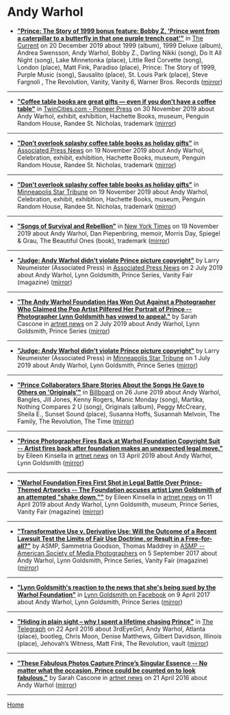 # Andy Warhol

 - [**"Prince: The Story of 1999 bonus feature: Bobby Z, 'Prince went from a caterpillar to a butterfly in that one purple trench coat'"**](https://www.thecurrent.org/feature/2019/12/20/prince-drummer-bobby-z-the-revolution-interview) in [The Current](https://www.thecurrent.org/) on 20 December 2019 about 1999 (album), 1999 Deluxe (album), Andrea Swensson, Andy Warhol, Bobby Z., Darling Nikki (song), Do It All Night (song), Lake Minnetonka (place), Little Red Corvette (song), London (place), Matt Fink, Paradiso (place), Prince: The Story of 1999, Purple Music (song), Sausalito (place), St. Louis Park (place), Steve Fargnoli , The Revolution, Vanity, Vanity 6, Warner Bros. Records ([mirror](https://web.archive.org/web/*/https://www.thecurrent.org/feature/2019/12/20/prince-drummer-bobby-z-the-revolution-interview))

----

 - [**"Coffee table books are great gifts — even if you don’t have a coffee table"**](https://www.twincities.com/2019/11/30/coffee-table-books-are-great-gifts-even-if-you-dont-have-a-coffee-table/) in [TwinCities.com - Pioneer Press](https://www.twincities.com/) on 30 November 2019 about Andy Warhol, exhibit, exhibition, Hachette Books, museum, Penguin Random House, Randee St. Nicholas, trademark ([mirror](https://web.archive.org/web/*/https://www.twincities.com/2019/11/30/coffee-table-books-are-great-gifts-even-if-you-dont-have-a-coffee-table/))

----

 - [**"Don’t overlook splashy coffee table books as holiday gifts"**](https://apnews.com/e8495b29d38d4596b879f066a3eec8fb) in [Associated Press News](https://apnews.com/) on 19 November 2019 about Andy Warhol, Celebration, exhibit, exhibition, Hachette Books, museum, Penguin Random House, Randee St. Nicholas, trademark ([mirror](https://web.archive.org/web/*/https://apnews.com/e8495b29d38d4596b879f066a3eec8fb))

----

 - [**"Don't overlook splashy coffee table books as holiday gifts"**](http://www.startribune.com/don-t-overlook-splashy-coffee-table-books-as-holiday-gifts/565099382/) in [Minneapolis Star Tribune](http://www.startribune.com/) on 19 November 2019 about Andy Warhol, Celebration, exhibit, exhibition, Hachette Books, museum, Penguin Random House, Randee St. Nicholas, trademark ([mirror](https://web.archive.org/web/*/http://www.startribune.com/don-t-overlook-splashy-coffee-table-books-as-holiday-gifts/565099382/))

----

 - [**"Songs of Survival and Rebellion"**](https://www.nytimes.com/2019/11/19/books/review/me-elton-john.html) in [New York Times](https://www.nytimes.com/) on 19 November 2019 about Andy Warhol, Dan Piepenbring, memoir, Morris Day, Spiegel & Grau, The Beautiful Ones (book), trademark ([mirror](https://web.archive.org/web/*/https://www.nytimes.com/2019/11/19/books/review/me-elton-john.html))

----

 - [**"Judge: Andy Warhol didn’t violate Prince picture copyright"**](https://apnews.com/d14de100e0454e658238546e0e036fc2) by Larry Neumeister (Associated Press) in [Associated Press News](https://apnews.com/) on 2 July 2019 about Andy Warhol, Lynn Goldsmith, Prince Series, Vanity Fair (magazine) ([mirror](https://web.archive.org/web/*/https://apnews.com/d14de100e0454e658238546e0e036fc2))

----

 - [**"The Andy Warhol Foundation Has Won Out Against a Photographer Who Claimed the Pop Artist Pilfered Her Portrait of Prince -- Photographer Lynn Goldsmith has vowed to appeal."**](https://news.artnet.com/art-world/andy-warhol-prince-copyright-case-1590703) by Sarah Cascone in [artnet news](https://news.artnet.com/) on 2 July 2019 about Andy Warhol, Lynn Goldsmith, Prince Series ([mirror](https://web.archive.org/web/*/https://news.artnet.com/art-world/andy-warhol-prince-copyright-case-1590703))

----

 - [**"Judge: Andy Warhol didn't violate Prince picture copyright"**](http://www.startribune.com/judge-andy-warhol-didn-t-violate-prince-picture-copyright/512091952/) by Larry Neumeister (Associated Press) in [Minneapolis Star Tribune](http://www.startribune.com/) on 1 July 2019 about Andy Warhol, Lynn Goldsmith, Prince Series ([mirror](https://web.archive.org/web/*/http://www.startribune.com/judge-andy-warhol-didn-t-violate-prince-picture-copyright/512091952/))

----

 - [**"Prince Collaborators Share Stories About the Songs He Gave to Others on 'Originals'"**](https://www.billboard.com/articles/news/8517755/prince-collaborators-originals) in [Billboard](https://www.billboard.com/) on 26 June 2019 about Andy Warhol, Bangles, Jill Jones, Kenny Rogers, Manic Monday (song), Martika, Nothing Compares 2 U (song), Originals (album), Peggy McCreary, Sheila E., Sunset Sound (place), Susanna Hoffs, Susannah Melvoin, The Family, The Revolution, The Time ([mirror](https://web.archive.org/web/*/https://www.billboard.com/articles/news/8517755/prince-collaborators-originals))

----

 - [**"Prince Photographer Fires Back at Warhol Foundation Copyright Suit -- Artist fires back after foundation makes an unexpected legal move."**](https://news.artnet.com/art-world/prince-photographer-fires-back-warhol-foundation-copyright-suit-923759) by Eileen Kinsella in [artnet news](https://news.artnet.com/) on 13 April 2019 about Andy Warhol, Lynn Goldsmith ([mirror](https://web.archive.org/web/*/https://news.artnet.com/art-world/prince-photographer-fires-back-warhol-foundation-copyright-suit-923759))

----

 - [**"Warhol Foundation Fires First Shot in Legal Battle Over Prince-Themed Artworks -- The Foundation accuses artist Lynn Goldsmith of an attempted "shake down.""**](https://news.artnet.com/art-world/warhol-foundation-strikes-first-photographer-complains-copyright-922025) by Eileen Kinsella in [artnet news](https://news.artnet.com/) on 11 April 2019 about Andy Warhol, Lynn Goldsmith, museum, Prince Series, Vanity Fair (magazine) ([mirror](https://web.archive.org/web/*/https://news.artnet.com/art-world/warhol-foundation-strikes-first-photographer-complains-copyright-922025))

----

 - [**"Transformative Use v. Derivative Use:  Will the Outcome of a Recent Lawsuit Test the Limits of Fair Use Doctrine, or Result in a Free-for-all?"**](https://www.asmp.org/legal/transformative-use-v-derivative-use-will-outcome-recent-lawsuit-test-limits-fair-use-doctrine-result-free/) by ASMP, Sammetria Goodson, Thomas Maddrey in [ASMP -- American Society of Media Photographers](https://www.asmp.org/) on 5 September 2017 about Andy Warhol, Lynn Goldsmith, Prince Series, Vanity Fair (magazine) ([mirror](https://web.archive.org/web/*/https://www.asmp.org/legal/transformative-use-v-derivative-use-will-outcome-recent-lawsuit-test-limits-fair-use-doctrine-result-free/))

----

 - [**"Lynn Goldsmith's reaction to the news that she's being sued by the Warhol Foundation"**](https://www.facebook.com/lynn.goldsmith/posts/10155098104516758) in [Lynn Goldsmith on Facebook](https://www.facebook.com/lynn.goldsmith) on 9 April 2017 about Andy Warhol, Lynn Goldsmith, Prince Series ([mirror](https://web.archive.org/web/*/https://www.facebook.com/lynn.goldsmith/posts/10155098104516758))

----

 - [**"Hiding in plain sight – why I spent a lifetime chasing Prince"**](https://www.telegraph.co.uk/music/what-to-listen-to/hiding-in-plain-sight--why-i-spent-a-lifetime-chasing-prince/) in [The Telegraph](https://www.telegraph.co.uk/) on 22 April 2016 about 3rdEyeGirl, Andy Warhol, Atlanta (place), bootleg, Chris Moon, Denise Matthews, Gilbert Davidson, Illinois (place), Jehovah’s Witness, Matt Fink, The Revolution, vault ([mirror](https://web.archive.org/web/*/https://www.telegraph.co.uk/music/what-to-listen-to/hiding-in-plain-sight--why-i-spent-a-lifetime-chasing-prince/))

----

 - [**"These Fabulous Photos Capture Prince’s Singular Essence -- No matter what the occasion, Prince could be counted on to look fabulous."**](https://news.artnet.com/art-world/photos-of-musician-prince-478703) by Sarah Cascone in [artnet news](https://news.artnet.com/) on 21 April 2016 about Andy Warhol ([mirror](https://web.archive.org/web/*/https://news.artnet.com/art-world/photos-of-musician-prince-478703))

----

[Home](../)
